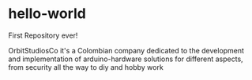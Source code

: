 # hello-world
First Repository ever!


OrbitStudiosCo it's a Colombian company dedicated to the development and implementation of arduino-hardware solutions for different aspects, from security all the way to diy and hobby work
